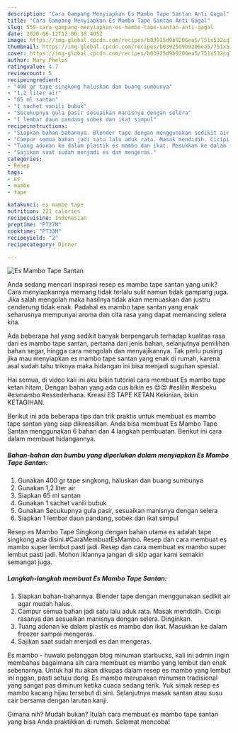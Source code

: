 ```yaml
---
description: "Cara Gampang Menyiapkan Es Mambo Tape Santan Anti Gagal"
title: "Cara Gampang Menyiapkan Es Mambo Tape Santan Anti Gagal"
slug: 559-cara-gampang-menyiapkan-es-mambo-tape-santan-anti-gagal
date: 2020-06-12T12:00:38.405Z
image: https://img-global.cpcdn.com/recipes/b03925d9b9206ea5/751x532cq70/es-mambo-tape-santan-foto-resep-utama.jpg
thumbnail: https://img-global.cpcdn.com/recipes/b03925d9b9206ea5/751x532cq70/es-mambo-tape-santan-foto-resep-utama.jpg
cover: https://img-global.cpcdn.com/recipes/b03925d9b9206ea5/751x532cq70/es-mambo-tape-santan-foto-resep-utama.jpg
author: Mary Phelps
ratingvalue: 4.7
reviewcount: 5
recipeingredient:
- "400 gr tape singkong haluskan dan buang sumbunya"
- "1,2 liter air"
- "65 ml santan"
- "1 sachet vanili bubuk"
- "Secukupnya gula pasir sesuaikan manisnya dengan selera"
- "1 lembar daun pandang sobek dan ikat simpul"
recipeinstructions:
- "Siapkan bahan-bahannya. Blender tape dengan menggunakan sedikit air agar mudah halus."
- "Campur semua bahan jadi satu lalu aduk rata. Masak mendidih. Cicipi rasanya dan sesuaikan manisnya dengan selera. Dinginkan."
- "Tuang adonan ke dalam plastik es mambo dan ikat. Masukkan ke dalam freezer sampai mengeras."
- "Sajikan saat sudah menjadi es dan mengeras."
categories:
- Resep
tags:
- es
- mambo
- tape

katakunci: es mambo tape 
nutrition: 221 calories
recipecuisine: Indonesian
preptime: "PT27M"
cooktime: "PT33M"
recipeyield: "2"
recipecategory: Dinner

---
```



![Es Mambo Tape Santan](https://img-global.cpcdn.com/recipes/b03925d9b9206ea5/751x532cq70/es-mambo-tape-santan-foto-resep-utama.jpg)

Anda sedang mencari inspirasi resep es mambo tape santan yang unik? Cara menyiapkannya memang tidak terlalu sulit namun tidak gampang juga. Jika salah mengolah maka hasilnya tidak akan memuaskan dan justru cenderung tidak enak. Padahal es mambo tape santan yang enak seharusnya mempunyai aroma dan cita rasa yang dapat memancing selera kita.

Ada beberapa hal yang sedikit banyak berpengaruh terhadap kualitas rasa dari es mambo tape santan, pertama dari jenis bahan, selanjutnya pemilihan bahan segar, hingga cara mengolah dan menyajikannya. Tak perlu pusing jika mau menyiapkan es mambo tape santan yang enak di rumah, karena asal sudah tahu triknya maka hidangan ini bisa menjadi suguhan spesial.

Hai semua, di video kali ini aku bikin tutorial cara membuat Es mambo tape ketan hitam. Dengan bahan yang ada cus bikin es 😍😍 #eslilin #esbeku #esmambo #essederhana. Kreasi ES TAPE KETAN Kekinian, bikin KETAGIHAN.


Berikut ini ada beberapa tips dan trik praktis untuk membuat es mambo tape santan yang siap dikreasikan. Anda bisa membuat Es Mambo Tape Santan menggunakan 6 bahan dan 4 langkah pembuatan. Berikut ini cara dalam membuat hidangannya.

<!--inarticleads1-->

##### Bahan-bahan dan bumbu yang diperlukan dalam menyiapkan Es Mambo Tape Santan:

1. Gunakan 400 gr tape singkong, haluskan dan buang sumbunya
1. Gunakan 1,2 liter air
1. Siapkan 65 ml santan
1. Gunakan 1 sachet vanili bubuk
1. Gunakan Secukupnya gula pasir, sesuaikan manisnya dengan selera
1. Siapkan 1 lembar daun pandang, sobek dan ikat simpul


Resep es Mambo Tape Singkong dengan bahan utama es adalah tape singkong ada disini.#CaraMembuatEsMambo. Resep dan cara membuat es mambo super lembut pasti jadi. Resep dan cara membuat es mambo super lembut pasti jadi. Mohon iklannya jangan di skip agar kami semakin semangat juga. 

<!--inarticleads2-->

##### Langkah-langkah membuat Es Mambo Tape Santan:

1. Siapkan bahan-bahannya. Blender tape dengan menggunakan sedikit air agar mudah halus.
1. Campur semua bahan jadi satu lalu aduk rata. Masak mendidih. Cicipi rasanya dan sesuaikan manisnya dengan selera. Dinginkan.
1. Tuang adonan ke dalam plastik es mambo dan ikat. Masukkan ke dalam freezer sampai mengeras.
1. Sajikan saat sudah menjadi es dan mengeras.


Es mambo - huwalo pelanggan blog minuman starbucks, kali ini admin ingin membahas bagaimana sih cara membuat es mambo yang lembut dan enak sebenarnya. Untuk hal itu akan dikupas dalam resep es mambo yang lembut ini nggan, pasti setuju dong. Es mambo merupakan minuman tradisional yang sangat pas diminum ketika cuaca sedang terik. Yuk simak resep es mambo kacang hijau tersebut di sini. Selanjutnya masak santan atau susu cair bersama dengan larutan kanji. 

Gimana nih? Mudah bukan? Itulah cara membuat es mambo tape santan yang bisa Anda praktikkan di rumah. Selamat mencoba!
